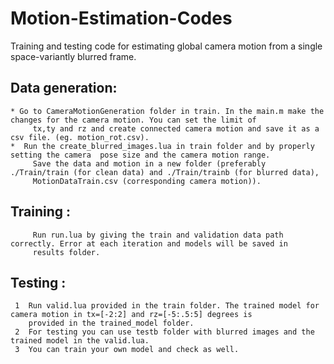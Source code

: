 # Motion-Estimation-Codes
Training and testing code for estimating global camera motion from a single space-variantly blurred frame.
## Data generation:
    * Go to CameraMotionGeneration folder in train. In the main.m make the changes for the camera motion. You can set the limit of 
         tx,ty and rz and create connected camera motion and save it as a csv file. (eg. motion_rot.csv). 
    *  Run the create_blurred_images.lua in train folder and by properly setting the camera  pose size and the camera motion range. 
         Save the data and motion in a new folder (preferably ./Train/train (for clean data) and ./Train/trainb (for blurred data), 
         MotionDataTrain.csv (corresponding camera motion)).
## Training :
         Run run.lua by giving the train and validation data path correctly. Error at each iteration and models will be saved in 
         results folder.
## Testing : 
     1  Run valid.lua provided in the train folder. The trained model for camera motion in tx=[-2:2] and rz=[-5:.5:5] degrees is 
        provided in the trained_model folder.
     2  For testing you can use testb folder with blurred images and the trained model in the valid.lua.
     3  You can train your own model and check as well.
         

         
      

